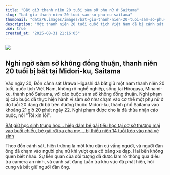 ```yaml
---
title: "Bắt giữ thanh niên 20 tuổi sàm sỡ phụ nữ ở Saitama"
slug: "bat-giu-thanh-nien-20-tuoi-sam-so-phu-nu-saitama"
thumbnail: "data/6.images/images/bat-giu-thanh-nien-20-tuoi-sam-so-phu-nu-saitama.webp"
description: "Một thanh niên 20 tuổi quốc tịch Việt Nam đã bị cảnh sát Nhật Bản bắt giữ vì nghi ngờ sàm sỡ một phụ nữ đang đi bộ trên đường ở thành phố Saitama, tỉnh Saitama. Đối tượng đã thừa nhận hành vi."
use: true
created_at: "2025-08-31 21:16:05"
---
```


![](/images/20250831-00000001-saitama-000-1-view.webp)

## Nghi ngờ sàm sỡ không đồng thuận, thanh niên 20 tuổi bị bắt tại Midori-ku, Saitama

Vào ngày 30, Đồn cảnh sát Urawa Higashi đã bắt giữ một nam thanh niên 20 tuổi, quốc tịch Việt Nam, không rõ nghề nghiệp, sống tại Hirogaya, Minami-ku, thành phố Saitama, với cáo buộc sàm sỡ không đồng thuận. Nghi phạm bị cáo buộc đã thực hiện hành vi sàm sỡ như chạm vào cơ thể một phụ nữ ở độ tuổi 20 đang đi bộ trên đường thuộc Midori-ku, thành phố Saitama vào khoảng 21 giờ 20 phút ngày 22. Nghi phạm được cho là đã thừa nhận cáo buộc, nói "Tôi xin lỗi".

[Bắt giữ học sinh trung học… hiếp dâm bé gái tiểu học tại cơ sở thương mại vào buổi chiều, bé gái rời xa cha mẹ… bị thiếu niên 14 tuổi kéo vào nhà vệ sinh](https://www.saitama-np.co.jp/articles/85288/imageList)

Theo đồn cảnh sát, hiện trường là một khu dân cư vắng người, và người đàn ông đã chạm vào người phụ nữ khi vượt qua cô bằng xe đạp. Hai bên không quen biết nhau. Sự liên quan của đối tượng đã được làm rõ thông qua điều tra camera an ninh, và cảnh sát đang tuần tra khu vực đã phát hiện, hỏi cung và bắt giữ người đàn ông.